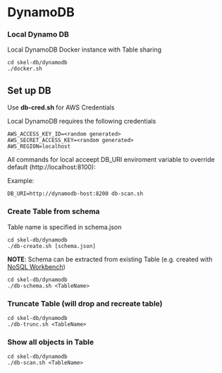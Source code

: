 # DynamoDB


### Local Dynamo DB

Local DynamoDB Docker instance with Table sharing
```
cd skel-db/dynamodb
./docker.sh

```

## Set up DB

Use __db-cred.sh__ for AWS Credentials

Local DynamoDB requires the following credentials
```
AWS_ACCESS_KEY_ID=<random generated>
AWS_SECRET_ACCESS_KEY=<random generated>
AWS_REGION=localhost
```

All commands for local acceept DB_URI enviroment variable to override default (http://localhost:8100):

Example:
```
DB_URI=http://dynamodb-host:8200 db-scan.sh

```

### Create Table from schema

Table name is specified in schema.json

```
cd skel-db/dynamodb
./db-create.sh [schema.json]

```

__NOTE__: Schema can be extracted from existing Table (e.g. created with [NoSQL Workbench](https://docs.aws.amazon.com/amazondynamodb/latest/developerguide/workbench.html))


```
cd skel-db/dynamodb
./db-schema.sh <TableName>

```

### Truncate Table (will drop and recreate table)

```
cd skel-db/dynamodb
./db-trunc.sh <TableName>

```

### Show all objects in Table

```
cd skel-db/dynamodb
./db-scan.sh <TableName>

```